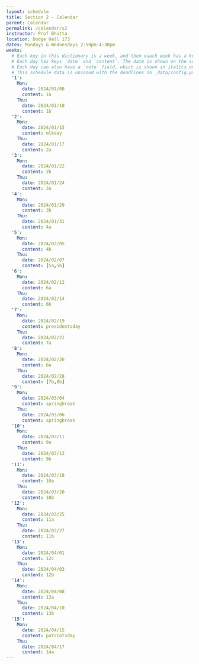 ```yaml
---
layout: schedule
title: Section 2 - Calendar
parent: Calendar
permalink: /calendar/s2
instructor: Prof Bhutta
location: Dodge Hall 173
dates: Mondays & Wednesdays 2:50pm-4:30pm
weeks:
  # Each key in this dictionary is a week, and then eaach week has a key in [Mon, Tue, Thu, Thu, Fri].
  # Each day has keys `date` and `content`. The date is shown on the schedule, and `content` is a key into the yml file in _data/modules.yml. `content` may be an array.
  # Each day can also have a `note` field, which is shown in italics on the calendar.
  # This schedule data is unioned with the deadlines in _data/config.yml
  '1':
    Mon:
      date: 2024/01/08
      content: 1a
    Thu:
      date: 2024/01/10
      content: 1b
  '2':
    Mon:
      date: 2024/01/15
      content: mlkday 
    Thu:
      date: 2024/01/17
      content: 2a
  '3':
    Mon:
      date: 2024/01/22
      content: 2b
    Thu:
      date: 2024/01/24
      content: 3a
  '4':
    Mon:
      date: 2024/01/29
      content: 3b
    Thu:
      date: 2024/01/31
      content: 4a
  '5':
    Mon:
      date: 2024/02/05
      content: 4b
    Thu:
      date: 2024/02/07
      content: [5a,5b]
  '6':
    Mon:
      date: 2024/02/12
      content: 6a
    Thu:
      date: 2024/02/14
      content: 6b
  '7':
    Mon:
      date: 2024/02/19
      content: presidentsday
    Thu:
      date: 2024/02/21
      content: 7a
  '8':
    Mon:
      date: 2024/02/26
      content: 8a
    Thu:
      date: 2024/02/28
      content: [7b,8b]
  '9':
    Mon:
      date: 2024/03/04
      content: springbreak
    Thu:
      date: 2024/03/06
      content: springbreak
  '10':
    Mon:
      date: 2024/03/11
      content: 9a
    Thu:
      date: 2024/03/13
      content: 9b
  '11':
    Mon:
      date: 2024/03/18
      content: 10a
    Thu:
      date: 2024/03/20
      content: 10b
  '12':
    Mon:
      date: 2024/03/25
      content: 11a
    Thu:
      date: 2024/03/27
      content: 11b
  '13':
    Mon:
      date: 2024/04/01
      content: 12c
    Thu:
      date: 2024/04/03
      content: 12b
  '14':
    Mon:
      date: 2024/04/08
      content: 13a
    Thu:
      date: 2024/04/10
      content: 13b
  '15':
    Mon:
      date: 2024/04/15
      content: patriotsday
    Thu:
      date: 2024/04/17
      content: 14a
---
```

